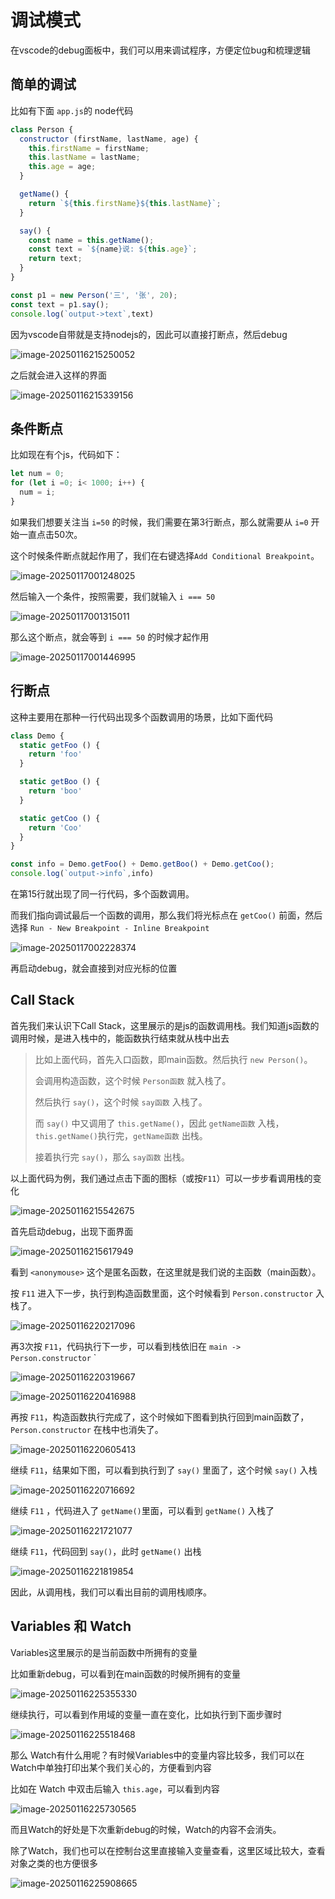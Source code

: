 # 调试模式

在vscode的debug面板中，我们可以用来调试程序，方便定位bug和梳理逻辑



## 简单的调试

比如有下面 `app.js`的 node代码

```js
class Person {
  constructor (firstName, lastName, age) {
    this.firstName = firstName;
    this.lastName = lastName;
    this.age = age;
  }

  getName() {
    return `${this.firstName}${this.lastName}`;
  }

  say() {
    const name = this.getName();
    const text = `${name}说: ${this.age}`;
    return text;
  }
}

const p1 = new Person('三', '张', 20);
const text = p1.say();
console.log(`output->text`,text)
```

因为vscode自带就是支持nodejs的，因此可以直接打断点，然后debug

![image-20250116215250052](img/image-20250116215250052.png)

之后就会进入这样的界面

![image-20250116215339156](img/image-20250116215339156.png)

## 条件断点

比如现在有个js，代码如下：

```js
let num = 0;
for (let i =0; i< 1000; i++) {
  num = i;
}
```

如果我们想要关注当 `i=50` 的时候，我们需要在第3行断点，那么就需要从 `i=0` 开始一直点击50次。

这个时候条件断点就起作用了，我们在右键选择`Add Conditional Breakpoint`。

![image-20250117001248025](img/image-20250117001248025.png)

然后输入一个条件，按照需要，我们就输入 `i === 50`

![image-20250117001315011](img/image-20250117001315011.png)

那么这个断点，就会等到 `i === 50` 的时候才起作用

![image-20250117001446995](img/image-20250117001446995.png)

## 行断点

这种主要用在那种一行代码出现多个函数调用的场景，比如下面代码

```js
class Demo {
  static getFoo () {
    return 'foo'
  }

  static getBoo () {
    return 'boo'
  }

  static getCoo () {
    return 'Coo'
  }
}

const info = Demo.getFoo() + Demo.getBoo() + Demo.getCoo();
console.log(`output->info`,info)
```

在第15行就出现了同一行代码，多个函数调用。

而我们指向调试最后一个函数的调用，那么我们将光标点在 `getCoo()` 前面，然后选择 `Run - New Breakpoint - Inline Breakpoint`

![image-20250117002228374](img/image-20250117002228374.png)

再启动debug，就会直接到对应光标的位置





## Call Stack

首先我们来认识下Call Stack，这里展示的是js的函数调用栈。我们知道js函数的调用时候，是进入栈中的，能函数执行结束就从栈中出去

>  比如上面代码，首先入口函数，即main函数。然后执行 `new Person()`。
>
> 会调用构造函数，这个时候 `Person函数` 就入栈了。
>
> 然后执行 `say()`，这个时候 `say函数` 入栈了。
>
> 而 `say()` 中又调用了 `this.getName()`，因此 `getName函数` 入栈，`this.getName()`执行完，`getName函数` 出栈。
>
> 接着执行完 `say()`，那么  `say函数` 出栈。

以上面代码为例，我们通过点击下面的图标（或按`F11`）可以一步步看调用栈的变化

![image-20250116215542675](img/image-20250116215542675.png)

首先启动debug，出现下面界面

![image-20250116215617949](img/image-20250116215617949.png)

看到 `<anonymouse>` 这个是匿名函数，在这里就是我们说的主函数（main函数）。

按 `F11` 进入下一步，执行到构造函数里面，这个时候看到 `Person.constructor` 入栈了。

![image-20250116220217096](img/image-20250116220217096.png)

再3次按 `F11`，代码执行下一步，可以看到栈依旧在 `main -> Person.constructor` `

![image-20250116220319667](img/image-20250116220319667.png)

![image-20250116220416988](img/image-20250116220416988.png)

再按 `F11`，构造函数执行完成了，这个时候如下图看到执行回到main函数了，`Person.constructor` 在栈中也消失了。

![image-20250116220605413](img/image-20250116220605413.png)

继续 `F11`，结果如下图，可以看到执行到了 `say()` 里面了，这个时候 `say()` 入栈

![image-20250116220716692](img/image-20250116220716692.png)

继续 `F11` ，代码进入了 `getName()`里面，可以看到 `getName()` 入栈了

![image-20250116221721077](img/image-20250116221721077.png)

继续 `F11`，代码回到 `say()`，此时 `getName()` 出栈

![image-20250116221819854](img/image-20250116221819854.png)

因此，从调用栈，我们可以看出目前的调用栈顺序。

## Variables 和 Watch

Variables这里展示的是当前函数中所拥有的变量

比如重新debug，可以看到在main函数的时候所拥有的变量

![image-20250116225355330](img/image-20250116225355330.png)

继续执行，可以看到作用域的变量一直在变化，比如执行到下面步骤时

![image-20250116225518468](img/image-20250116225518468.png)

那么 Watch有什么用呢？有时候Variables中的变量内容比较多，我们可以在Watch中单独打印出某个我们关心的，方便看到内容

比如在 Watch 中双击后输入 `this.age`，可以看到内容

![image-20250116225730565](img/image-20250116225730565.png)

而且Watch的好处是下次重新debug的时候，Watch的内容不会消失。

除了Watch，我们也可以在控制台这里直接输入变量查看，这里区域比较大，查看对象之类的也方便很多

![image-20250116225908665](img/image-20250116225908665.png)